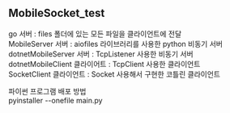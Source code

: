 ## MobileSocket_test

go 서버 : files 폴더에 있는 모든 파일을 클라이언트에 전달 <br>
MobileServer 서버 : aiofiles 라이브러리를 사용한 python 비동기 서버 <br>
dotnetMobileServer 서버 : TcpListener 사용한 비동기 서버 <br>
dotnetMobileClient 클라이어트 : TcpClient 사용한 클라이언트 <br>
SocketClient 클라이언트 : Socket 사용해서 구현한 코틀린 클라이언트<br>

파이썬 프로그램 배포 방법<br>
pyinstaller --onefile main.py
